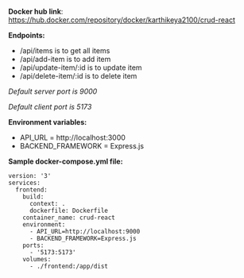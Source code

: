**Docker hub link**: <br>
https://hub.docker.com/repository/docker/karthikeya2100/crud-react

**Endpoints:**

- /api/items is to get all items
- /api/add-item is to add item
- /api/update-item/:id is to update item
- /api/delete-item/:id is to delete item

_Default server port is 9000_

_Default client port is 5173_

**Environment variables:**

- API_URL = http://localhost:3000
- BACKEND_FRAMEWORK = Express.js

**Sample docker-compose.yml file:**<br>

```
version: '3'
services:
  frontend:
    build:
      context: .
      dockerfile: Dockerfile
    container_name: crud-react
    environment:
      - API_URL=http://localhost:9000
      - BACKEND_FRAMEWORK=Express.js
    ports:
      - '5173:5173'
    volumes:
      - ./frontend:/app/dist
```
